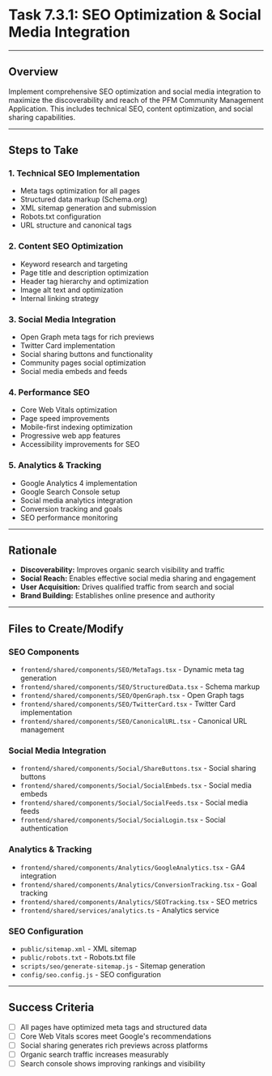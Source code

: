 # Task 7.3.1: SEO Optimization & Social Media Integration

---

## Overview
Implement comprehensive SEO optimization and social media integration to maximize the discoverability and reach of the PFM Community Management Application. This includes technical SEO, content optimization, and social sharing capabilities.

---

## Steps to Take

### 1. **Technical SEO Implementation**
   - Meta tags optimization for all pages
   - Structured data markup (Schema.org)
   - XML sitemap generation and submission
   - Robots.txt configuration
   - URL structure and canonical tags

### 2. **Content SEO Optimization**
   - Keyword research and targeting
   - Page title and description optimization
   - Header tag hierarchy and optimization
   - Image alt text and optimization
   - Internal linking strategy

### 3. **Social Media Integration**
   - Open Graph meta tags for rich previews
   - Twitter Card implementation
   - Social sharing buttons and functionality
   - Community pages social optimization
   - Social media embeds and feeds

### 4. **Performance SEO**
   - Core Web Vitals optimization
   - Page speed improvements
   - Mobile-first indexing optimization
   - Progressive web app features
   - Accessibility improvements for SEO

### 5. **Analytics & Tracking**
   - Google Analytics 4 implementation
   - Google Search Console setup
   - Social media analytics integration
   - Conversion tracking and goals
   - SEO performance monitoring

---

## Rationale
- **Discoverability:** Improves organic search visibility and traffic
- **Social Reach:** Enables effective social media sharing and engagement
- **User Acquisition:** Drives qualified traffic from search and social
- **Brand Building:** Establishes online presence and authority

---

## Files to Create/Modify

### SEO Components
- `frontend/shared/components/SEO/MetaTags.tsx` - Dynamic meta tag generation
- `frontend/shared/components/SEO/StructuredData.tsx` - Schema markup
- `frontend/shared/components/SEO/OpenGraph.tsx` - Open Graph tags
- `frontend/shared/components/SEO/TwitterCard.tsx` - Twitter Card implementation
- `frontend/shared/components/SEO/CanonicalURL.tsx` - Canonical URL management

### Social Media Integration
- `frontend/shared/components/Social/ShareButtons.tsx` - Social sharing buttons
- `frontend/shared/components/Social/SocialEmbeds.tsx` - Social media embeds
- `frontend/shared/components/Social/SocialFeeds.tsx` - Social media feeds
- `frontend/shared/components/Social/SocialLogin.tsx` - Social authentication

### Analytics & Tracking
- `frontend/shared/components/Analytics/GoogleAnalytics.tsx` - GA4 integration
- `frontend/shared/components/Analytics/ConversionTracking.tsx` - Goal tracking
- `frontend/shared/components/Analytics/SEOTracking.tsx` - SEO metrics
- `frontend/shared/services/analytics.ts` - Analytics service

### SEO Configuration
- `public/sitemap.xml` - XML sitemap
- `public/robots.txt` - Robots.txt file
- `scripts/seo/generate-sitemap.js` - Sitemap generation
- `config/seo.config.js` - SEO configuration

---

## Success Criteria
- [ ] All pages have optimized meta tags and structured data
- [ ] Core Web Vitals scores meet Google's recommendations
- [ ] Social sharing generates rich previews across platforms
- [ ] Organic search traffic increases measurably
- [ ] Search console shows improving rankings and visibility 